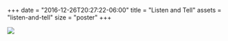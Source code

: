 +++
date = "2016-12-26T20:27:22-06:00"
title = "Listen and Tell"
assets = "listen-and-tell"
size = "poster"
+++

<img src="/img/listen-and-tell/listen-and-tell.png"/>
